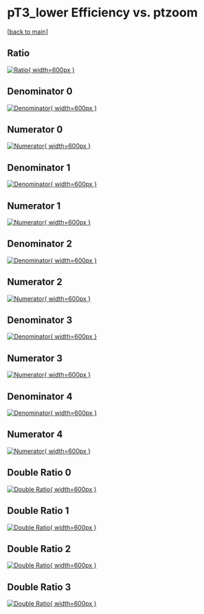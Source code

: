 # pT3_lower Efficiency vs. ptzoom

[[back to main](./)]



## Ratio

[![Ratio](../mtv/var/pT3_lower_vtr_13_1_eff_ptzoom.png){ width=600px }](../mtv/var/pT3_lower_vtr_13_1_eff_ptzoom.pdf)

## Denominator 0

[![Denominator](../mtv/den/pT3_lower_vtr_13_1_eff_ptzoom_den0.png){ width=600px }](../mtv/den/pT3_lower_vtr_13_1_eff_ptzoom_den0.pdf)

## Numerator 0

[![Numerator](../mtv/num/pT3_lower_vtr_13_1_eff_ptzoom_num0.png){ width=600px }](../mtv/num/pT3_lower_vtr_13_1_eff_ptzoom_num0.pdf)

## Denominator 1

[![Denominator](../mtv/den/pT3_lower_vtr_13_1_eff_ptzoom_den1.png){ width=600px }](../mtv/den/pT3_lower_vtr_13_1_eff_ptzoom_den1.pdf)

## Numerator 1

[![Numerator](../mtv/num/pT3_lower_vtr_13_1_eff_ptzoom_num1.png){ width=600px }](../mtv/num/pT3_lower_vtr_13_1_eff_ptzoom_num1.pdf)

## Denominator 2

[![Denominator](../mtv/den/pT3_lower_vtr_13_1_eff_ptzoom_den2.png){ width=600px }](../mtv/den/pT3_lower_vtr_13_1_eff_ptzoom_den2.pdf)

## Numerator 2

[![Numerator](../mtv/num/pT3_lower_vtr_13_1_eff_ptzoom_num2.png){ width=600px }](../mtv/num/pT3_lower_vtr_13_1_eff_ptzoom_num2.pdf)

## Denominator 3

[![Denominator](../mtv/den/pT3_lower_vtr_13_1_eff_ptzoom_den3.png){ width=600px }](../mtv/den/pT3_lower_vtr_13_1_eff_ptzoom_den3.pdf)

## Numerator 3

[![Numerator](../mtv/num/pT3_lower_vtr_13_1_eff_ptzoom_num3.png){ width=600px }](../mtv/num/pT3_lower_vtr_13_1_eff_ptzoom_num3.pdf)

## Denominator 4

[![Denominator](../mtv/den/pT3_lower_vtr_13_1_eff_ptzoom_den4.png){ width=600px }](../mtv/den/pT3_lower_vtr_13_1_eff_ptzoom_den4.pdf)

## Numerator 4

[![Numerator](../mtv/num/pT3_lower_vtr_13_1_eff_ptzoom_num4.png){ width=600px }](../mtv/num/pT3_lower_vtr_13_1_eff_ptzoom_num4.pdf)

## Double Ratio 0

[![Double Ratio](../mtv/ratio/pT3_lower_vtr_13_1_eff_ptzoom_ratio0.png){ width=600px }](../mtv/ratio/pT3_lower_vtr_13_1_eff_ptzoom_ratio0.pdf)

## Double Ratio 1

[![Double Ratio](../mtv/ratio/pT3_lower_vtr_13_1_eff_ptzoom_ratio1.png){ width=600px }](../mtv/ratio/pT3_lower_vtr_13_1_eff_ptzoom_ratio1.pdf)

## Double Ratio 2

[![Double Ratio](../mtv/ratio/pT3_lower_vtr_13_1_eff_ptzoom_ratio2.png){ width=600px }](../mtv/ratio/pT3_lower_vtr_13_1_eff_ptzoom_ratio2.pdf)

## Double Ratio 3

[![Double Ratio](../mtv/ratio/pT3_lower_vtr_13_1_eff_ptzoom_ratio3.png){ width=600px }](../mtv/ratio/pT3_lower_vtr_13_1_eff_ptzoom_ratio3.pdf)

